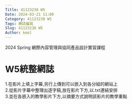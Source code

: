 ```yaml
---
Title: 41123238 W5
Date: 2024-03-21 11:00
Category: 41123238 W5
Tags: 網誌編寫
Slug: 41123238 W5
Author: kmol
---
```


2024 Spring 網際內容管理與協同產品設計實習課程

<!-- PELICAN_END_SUMMARY -->

# W5統整網誌

1.在影片上填上字幕,另行上傳到可以嵌入到各分組的網站上<br>
2.從影片字幕中整理出逐字稿,放在影片下方,以.txt連結安排<br>
3.並在各嵌入的教學影片下方,以摘要方式說明該影片的教學重點<br>
